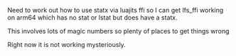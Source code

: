 
Need to work out how to use statx via luajits ffi so I can get lfs_ffi working on arm64 which has no stat or lstat but does have a statx.

This involves lots of magic numbers so plenty of places to get things wrong

Right now it is not working mysteriously.
